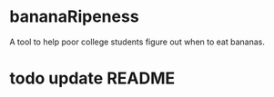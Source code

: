 # bananaRipeness
A tool to help poor college students figure out when to eat bananas.

# todo update README
